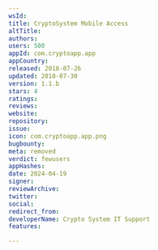 ```yaml
---
wsId: 
title: CryptoSystem Mobile Access
altTitle: 
authors: 
users: 500
appId: com.cryptoapp.app
appCountry: 
released: 2018-07-26
updated: 2018-07-30
version: 1.1.b
stars: 4
ratings: 
reviews: 
website: 
repository: 
issue: 
icon: com.cryptoapp.app.png
bugbounty: 
meta: removed
verdict: fewusers
appHashes: 
date: 2024-04-19
signer: 
reviewArchive: 
twitter: 
social: 
redirect_from: 
developerName: Crypto System IT Support
features: 

---
```


